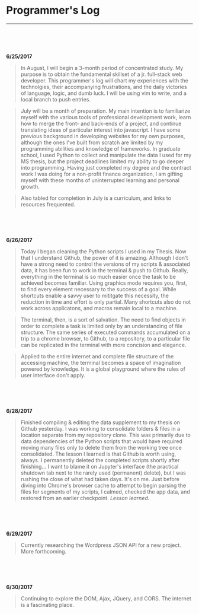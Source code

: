 # Programmer's Log
------
<br>
<br>
<br>


**6/25/2017**

>In August, I will begin a 3-month period of concentrated study. My purpose is to obtain the fundamental skillset of a jr. full-stack web developer. This programmer's log will chart my experiences with the technolgies, their accompanying frustrations, and the daily victories of language, logic, and dumb luck. I will be using vim to write, and a local branch to push entries.

>July will be a month of preparation. My main intention is to familiarize myself with the various tools of professional development work, learn how to merge the front- and back-ends of a project, and continue translating ideas of particular interest into javascript. I have some previous background in developing websites for my own purposes, although the ones I've built from scratch are limited by my programming abilities and knowledge of frameworks. In graduate school, I used Python to collect and manipulate the data I used for my MS thesis, but the project deadlines limited my ability to go deeper into programming. Having just completed my degree and the contract work I was doing for a non-profit finance organization, I am gifting myself with these months of uninterrupted learning and personal growth.


>Also tabled for completion in July is a curriculum, and links to resources frequented.

<br>
<br>
<br>


**6/26/2017**

>Today I began cleaning the Python scripts I used in my Thesis. Now that I understand Github, the power of it is amazing. Although I don't have a strong need to control the versions of my scripts & associated data, it has been fun to work in the terminal & push to Github. Really, everything in the terminal is so much easier once the task to be achieved becomes familiar. Using graphics mode requires you, first, to find every element necessary to the success of a goal. While shortcuts enable a savvy user to mititgate this necessity, the reduction in time and effort is only partial. Many shortcuts also do not work across applicatons, and macros remain local to a machine. 

>The terminal, then, is a sort of salvation. The need to find objects in order to complete a task is limited only by an understanding of file structure. The same series of executed commands accumulated on a trip to a chrome browser, to Github, to a repository, to a particular file can be replicated in the terminal with more concision and elegance. 

>Applied to the entire internet and complete file structure of the accessing machine, the terminal becomes a space of imagination powered by knowledge. It is a global playground where the rules of user interface don't apply.  

<br>
<br>
<br>

**6/28/2017**

>Finished compiling & editing the data supplement to my thesis on Github yesterday. I was working to consolidate folders & files in a location separate from my repository clone. This was primarily due to data dependencies of the Python scripts that would have required moving many files only to delete them from the working tree once consolidated. The lesson I learned is that Github is worth using, always. I permanently deleted the completed scripts shortly after finishing... I want to blame it on Jupyter's interface (the practical shutdown tab next to the rarely used (permanent) delete), but I was rushing the close of what had taken days. It's on me. Just before diving into Chrome's browser cache to attempt to begin parsing the files for segments of my scripts, I calmed, checked the app data, and restored from an earlier checkpoint. *Lesson learned.*

<br>
<br>
<br>

**6/29/2017**

>Currently researching the Wordpress JSON API for a new project. More forthcoming.

<br>
<br>
<br>

**6/30/2017**

>Continuing to explore the DOM, Ajax, JQuery, and CORS. The internet is a fascinating place.

<br>
<br>
